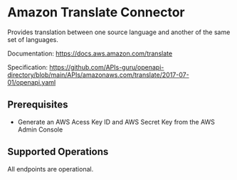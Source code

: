 # Amazon Translate Connector
Provides translation between one source language and another of the same set of languages.

Documentation: https://docs.aws.amazon.com/translate

Specification: https://github.com/APIs-guru/openapi-directory/blob/main/APIs/amazonaws.com/translate/2017-07-01/openapi.yaml

## Prerequisites

+ Generate an AWS Acess Key ID and AWS Secret Key from the AWS Admin Console

## Supported Operations
All endpoints are operational.